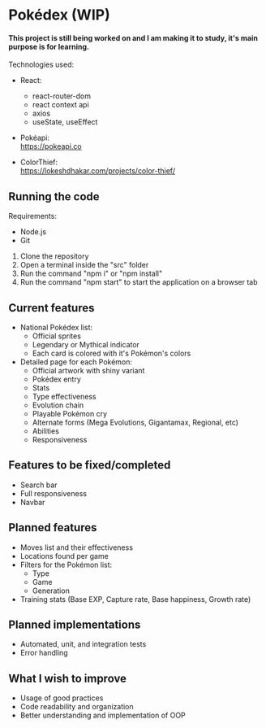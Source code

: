 # Pokédex (WIP)

#### This project is still being worked on and I am making it to study, it's main purpose is for learning.

Technologies used:

- React:

  - react-router-dom
  - react context api
  - axios
  - useState, useEffect

- Pokéapi:  
   https://pokeapi.co
- ColorThief:  
   https://lokeshdhakar.com/projects/color-thief/

## Running the code

Requirements:

- Node.js
- Git

1. Clone the repository
2. Open a terminal inside the "src" folder
3. Run the command "npm i" or "npm install"
4. Run the command "npm start" to start the application on a browser tab

## Current features

- National Pokédex list:
  - Official sprites
  - Legendary or Mythical indicator
  - Each card is colored with it's Pokémon's colors
- Detailed page for each Pokémon:
  - Official artwork with shiny variant
  - Pokédex entry
  - Stats
  - Type effectiveness
  - Evolution chain
  - Playable Pokémon cry
  - Alternate forms (Mega Evolutions, Gigantamax, Regional, etc)
  - Abilities
  - Responsiveness

## Features to be fixed/completed

- Search bar
- Full responsiveness
- Navbar

## Planned features

- Moves list and their effectiveness
- Locations found per game
- Filters for the Pokémon list:
  - Type
  - Game
  - Generation
- Training stats (Base EXP, Capture rate, Base happiness, Growth rate)

## Planned implementations

- Automated, unit, and integration tests
- Error handling

## What I wish to improve

- Usage of good practices
- Code readability and organization
- Better understanding and implementation of OOP
